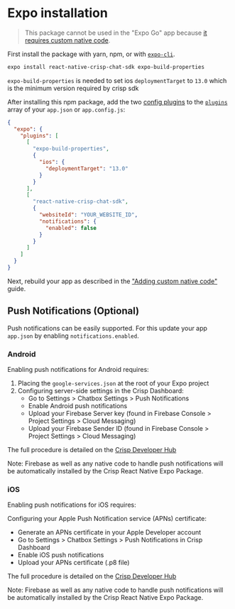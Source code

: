 # Expo installation

> This package cannot be used in the "Expo Go" app because [it requires custom native code](https://docs.expo.io/workflow/customizing/).

First install the package with yarn, npm, or with [`expo-cli`](https://docs.expo.io/workflow/expo-cli/#expo-install).

```sh
expo install react-native-crisp-chat-sdk expo-build-properties
```

`expo-build-properties` is needed to set ios `deploymentTarget` to `13.0` which is the minimum version required by crisp sdk

After installing this npm package, add the two [config plugins](https://docs.expo.io/guides/config-plugins/) to the [`plugins`](https://docs.expo.io/versions/latest/config/app/#plugins) array of your `app.json` or `app.config.js`:

```json
{
  "expo": {
    "plugins": [
      [
        "expo-build-properties",
        {
          "ios": {
            "deploymentTarget": "13.0"
          }
        }
      ],
      [
        "react-native-crisp-chat-sdk",
        {
          "websiteId": "YOUR_WEBSITE_ID",
          "notifications": {
            "enabled": false
          }
        }
      ]
    ]
  }
}
```

Next, rebuild your app as described in the ["Adding custom native code"](https://docs.expo.io/workflow/customizing/) guide.

## Push Notifications (Optional)

Push notifications can be easily supported. For this update your app `app.json` by enabling `notifications.enabled`.

### Android

Enabling push notifications for Android requires:

1. Placing the `google-services.json` at the root of your Expo project
2. Configuring server-side settings in the Crisp Dashboard:
   - Go to Settings > Chatbox Settings > Push Notifications
   - Enable Android push notifications
   - Upload your Firebase Server key (found in Firebase Console > Project Settings > Cloud Messaging)
   - Upload your Firebase Sender ID (found in Firebase Console > Project Settings > Cloud Messaging)

The full procedure is detailed on the [Crisp Developer Hub](https://docs.crisp.chat/guides/chatbox-sdks/android-sdk/#2-enable-push-notifications-in-crisp-dashboard)

Note: Firebase as well as any native code to handle push notifications will be automatically installed by the Crisp React Native Expo Package.


### iOS
Enabling push notifications for iOS requires:

Configuring your Apple Push Notification service (APNs) certificate:
   - Generate an APNs certificate in your Apple Developer account
   - Go to Settings > Chatbox Settings > Push Notifications in Crisp Dashboard
   - Enable iOS push notifications
   - Upload your APNs certificate (.p8 file)

The full procedure is detailed on the [Crisp Developer Hub](https://docs.crisp.chat/guides/chatbox-sdks/ios-sdk/#5-implement-push-notifications-optional)

Note: Firebase as well as any native code to handle push notifications will be automatically installed by the Crisp React Native Expo Package.
